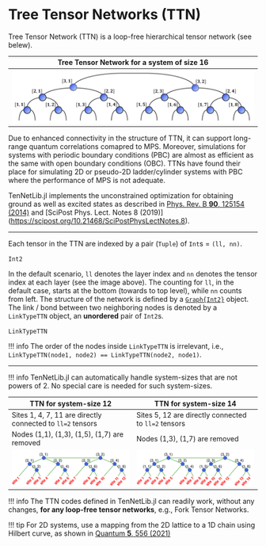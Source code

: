 # Tree Tensor Networks (TTN)


Tree Tensor Network (TTN) is a loop-free hierarchical tensor network (see belew).



| Tree Tensor Network for a system of size 16 |
|-------------------------|
| ![Tree Tensor Network](TTN.png) |

Due to enhanced connectivity in the structure of TTN, it can support long-range
quantum correlations comapred to MPS. Moreover, simulations for systems with periodic boundary conditions (PBC) are almost as efficient as the same with open boundary conditions (OBC).
TTNs have found their place for simulating 2D or pseudo-2D ladder/cylinder systems with PBC
where the performance of MPS is not adequate.

TenNetLib.jl implements the unconstrained optimization for obtaining
ground as well as excited states as
described in [Phys. Rev. B **90**, 125154 (2014)](https://journals.aps.org/prb/abstract/10.1103/PhysRevB.90.125154) and [SciPost Phys. Lect. Notes 8 (2019)] (https://scipost.org/10.21468/SciPostPhysLectNotes.8).

---

Each tensor in the TTN are indexed by a pair (`Tuple`) of `Int`s = `(ll, nn)`.
```@docs
Int2
```
In the default scenario, `ll` denotes the layer index and `nn` denotes the tensor index at each layer (see the image above). The counting for `ll`, in the default case, starts at the bottom (towards to top level), while `nn` counts from left. The structure of the network is defined by a
[`Graph{Int2}`](@ref "The Graph object") object. The link / bond between two neighboring nodes is
denoted by a `LinkTypeTTN` object, an **unordered** pair of `Int2`s.
```@docs
LinkTypeTTN
```
!!! info
    The order of the nodes inside `LinkTypeTTN` is irrelevant, i.e.,
    `LinkTypeTTN(node1, node2) == LinkTypeTTN(node2, node1)`.

---

!!! info
    TenNetLib.jl can automatically handle system-sizes that are not powers of 2. No special care is
    needed for such system-sizes.

| TTN for system-size 12 | TTN for system-size 14|
|------------------------|-----------------------|
| Sites 1, 4, 7, 11 are directly connected to `ll=2` tensors | Sites 5, 12 are directly connected to `ll=2` tensors |
| Nodes (1,1), (1,3), (1,5), (1,7) are removed | Nodes (1,3), (1,7) are removed | 
| ![TTN size 12](ttn_12.png) | ![TTN size 14](ttn_14.png) |


!!! info
    The TTN codes defined in TenNetLib.jl can readily work, without any changes,
    **for any loop-free tensor networks**, e.g., Fork Tensor Networks.

!!! tip
    For 2D systems, use a mapping from the 2D lattice to a 1D chain using Hilbert curve, as
    shown in [Quantum **5**, 556 (2021)](https://quantum-journal.org/papers/q-2021-09-29-556/)
